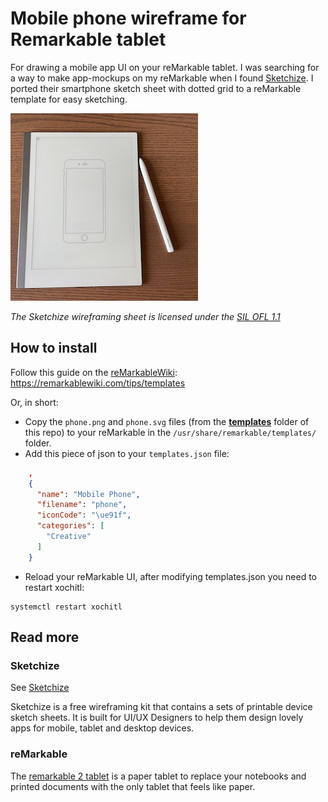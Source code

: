 # Mobile phone wireframe for Remarkable tablet

For drawing a mobile app UI on your reMarkable tablet. I was searching for a way to make app-mockups on my reMarkable when I found [Sketchize](https://github.com/selfishprimate/sketchize). I ported their smartphone sketch sheet with dotted grid to a reMarkable template for easy sketching.

![My reMarkable template in action](doc/example.jpg)

_The Sketchize wireframing sheet is licensed under the [SIL OFL 1.1](https://scripts.sil.org/cms/scripts/page.php?site_id=nrsi&id=OFL)_

## How to install

Follow this guide on the [reMarkableWiki](https://remarkablewiki.com/tips/templates): <https://remarkablewiki.com/tips/templates>

Or, in short:

- Copy the `phone.png` and `phone.svg` files (from the **[templates](/tree/main/templates)** folder of this repo) to your reMarkable in the `/usr/share/remarkable/templates/` folder.
- Add this piece of json to your `templates.json` file:

```json
    ,
    {
      "name": "Mobile Phone",
      "filename": "phone",
      "iconCode": "\ue91f",
      "categories": [
        "Creative"
      ]
    }
```

- Reload your reMarkable UI, after modifying templates.json you need to restart xochitl:

```shell
systemctl restart xochitl
```

## Read more

### Sketchize

See [Sketchize](https://github.com/selfishprimate/sketchize)

Sketchize is a free wireframing kit that contains a sets of printable device sketch sheets. It is built for UI/UX Designers to help them design lovely apps for mobile, tablet and desktop devices.

### reMarkable

The [remarkable 2 tablet](https://remarkable.com/) is a paper tablet to replace your notebooks and printed documents with the only tablet that feels like paper.

